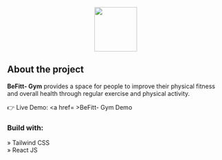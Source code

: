 <div align='center'><img src='https://thumbs.dreamstime.com/b/white-dumbbell-gym-logo-black-background-workout-sign-vector-template-172909186.jpg' width="99" height="103"/></div>

<h2>About the project</h2>

  <p><b>BeFitt- Gym</b> provides a space for people to improve their physical fitness and overall health through regular exercise and physical activity.</p>

👉 Live Demo: <a href= >BeFitt- Gym Demo</a>

<h3>Build with:</h3>

» Tailwind CSS <br>
» React JS
